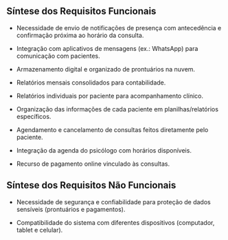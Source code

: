 ## Síntese dos Requisitos Funcionais

* Necessidade de envio de notificações de presença com antecedência e confirmação próxima ao horário da consulta.

* Integração com aplicativos de mensagens (ex.: WhatsApp) para comunicação com pacientes.

* Armazenamento digital e organizado de prontuários na nuvem.

* Relatórios mensais consolidados para contabilidade.

* Relatórios individuais por paciente para acompanhamento clínico.

* Organização das informações de cada paciente em planilhas/relatórios específicos.

* Agendamento e cancelamento de consultas feitos diretamente pelo paciente.

* Integração da agenda do psicólogo com horários disponíveis.

* Recurso de pagamento online vinculado às consultas.

## Síntese dos Requisitos Não Funcionais

* Necessidade de segurança e confiabilidade para proteção de dados sensíveis (prontuários e pagamentos).

* Compatibilidade do sistema com diferentes dispositivos (computador, tablet e celular).